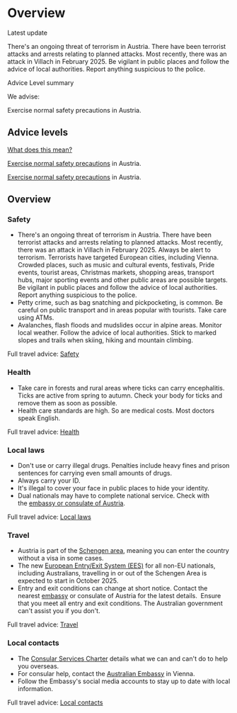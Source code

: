 # Overview

Latest update

There's an ongoing threat of terrorism in Austria. There have been terrorist attacks and arrests relating to planned attacks. Most recently, there was an attack in Villach in February 2025. Be vigilant in public places and follow the advice of local authorities. Report anything suspicious to the police.

Advice Level summary

We advise:

Exercise normal safety precautions in Austria.

## Advice levels

[What does this mean?](/before-you-go/travel-advice-explained/)

[Exercise normal safety precautions](https://www.smartraveller.gov.au/consular-services/travel-advice-explained#level1) in Austria.

[Exercise normal safety precautions](https://www.smartraveller.gov.au/consular-services/travel-advice-explained#level1) in Austria.

## Overview

### Safety

* There's an ongoing threat of terrorism in Austria. There have been terrorist attacks and arrests relating to planned attacks. Most recently, there was an attack in Villach in February 2025. Always be alert to terrorism. Terrorists have targeted European cities, including Vienna. Crowded places, such as music and cultural events, festivals, Pride events, tourist areas, Christmas markets, shopping areas, transport hubs, major sporting events and other public areas are possible targets. Be vigilant in public places and follow the advice of local authorities. Report anything suspicious to the police.
* Petty crime, such as bag snatching and pickpocketing, is common. Be careful on public transport and in areas popular with tourists. Take care using ATMs.
* Avalanches, flash floods and mudslides occur in alpine areas. Monitor local weather. Follow the advice of local authorities. Stick to marked slopes and trails when skiing, hiking and mountain climbing.

Full travel advice: [Safety](#safety)

### Health

* Take care in forests and rural areas where ticks can carry encephalitis. Ticks are active from spring to autumn. Check your body for ticks and remove them as soon as possible.
* Health care standards are high. So are medical costs. Most doctors speak English.

Full travel advice: [Health](#health)

### Local laws

* Don't use or carry illegal drugs. Penalties include heavy fines and prison sentences for carrying even small amounts of drugs.
* Always carry your ID.
* It's illegal to cover your face in public places to hide your identity.
* Dual nationals may have to complete national service. Check with the [embassy or consulate of Austria](https://protocol.dfat.gov.au/Public/Missions/16).

Full travel advice: [Local laws](#local-laws)

### Travel

* Austria is part of the [Schengen area](/before-you-go/the-basics/schengen "Visas and entry requirements in Europe and the Schengen Area"), meaning you can enter the country without a visa in some cases.
* The new [European Entry/Exit System (EES)](https://travel-europe.europa.eu/ees_en) for all non-EU nationals, including Australians, travelling in or out of the Schengen Area is expected to start in October 2025.
* Entry and exit conditions can change at short notice. Contact the nearest [embassy](https://protocol.dfat.gov.au/Public/Missions/16) or consulate of Austria for the latest details.  Ensure that you meet all entry and exit conditions. The Australian government can't assist you if you don't.

Full travel advice: [Travel](#travel)

### Local contacts

* The [Consular Services Charter](/consular-services/consular-services-charter "Consular Services Charter") details what we can and can't do to help you overseas.
* For consular help, contact the [Australian Embassy](https://austria.embassy.gov.au/) in Vienna.
* Follow the Embassy's social media accounts to stay up to date with local information.

Full travel advice: [Local contacts](#local-contacts)